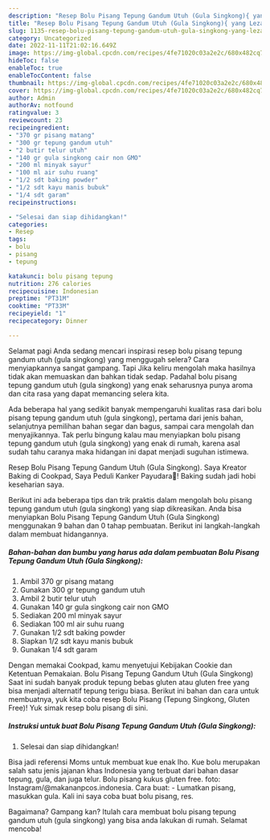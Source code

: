 ```yaml
---
description: "Resep Bolu Pisang Tepung Gandum Utuh (Gula Singkong){ yang Lezat Sekali,  Menu Buat lebaran"
title: "Resep Bolu Pisang Tepung Gandum Utuh (Gula Singkong){ yang Lezat Sekali,  Menu Buat lebaran"
slug: 1135-resep-bolu-pisang-tepung-gandum-utuh-gula-singkong-yang-lezat-sekali-menu-buat-lebaran
category: Uncategorized
date: 2022-11-11T21:02:16.649Z
image: https://img-global.cpcdn.com/recipes/4fe71020c03a2e2c/680x482cq70/bolu-pisang-tepung-gandum-utuh-gula-singkong-foto-resep-utama.jpg
hideToc: false
enableToc: true
enableTocContent: false
thumbnail: https://img-global.cpcdn.com/recipes/4fe71020c03a2e2c/680x482cq70/bolu-pisang-tepung-gandum-utuh-gula-singkong-foto-resep-utama.jpg
cover: https://img-global.cpcdn.com/recipes/4fe71020c03a2e2c/680x482cq70/bolu-pisang-tepung-gandum-utuh-gula-singkong-foto-resep-utama.jpg
author: Admin
authorAv: notfound
ratingvalue: 3
reviewcount: 23
recipeingredient:
- "370 gr pisang matang"
- "300 gr tepung gandum utuh"
- "2 butir telur utuh"
- "140 gr gula singkong cair non GMO"
- "200 ml minyak sayur"
- "100 ml air suhu ruang"
- "1/2 sdt baking powder"
- "1/2 sdt kayu manis bubuk"
- "1/4 sdt garam"
recipeinstructions:

- "Selesai dan siap dihidangkan!"
categories:
- Resep
tags:
- bolu
- pisang
- tepung

katakunci: bolu pisang tepung 
nutrition: 276 calories
recipecuisine: Indonesian
preptime: "PT31M"
cooktime: "PT33M"
recipeyield: "1"
recipecategory: Dinner

---
```



Selamat pagi Anda sedang mencari inspirasi resep bolu pisang tepung gandum utuh (gula singkong) yang menggugah selera? Cara menyiapkannya sangat gampang. Tapi Jika keliru mengolah maka hasilnya tidak akan memuaskan dan bahkan tidak sedap. Padahal bolu pisang tepung gandum utuh (gula singkong) yang enak seharusnya punya aroma dan cita rasa yang dapat memancing selera kita.


Ada beberapa hal yang sedikit banyak mempengaruhi kualitas rasa dari bolu pisang tepung gandum utuh (gula singkong), pertama dari jenis bahan, selanjutnya pemilihan bahan segar dan bagus, sampai cara mengolah dan menyajikannya. Tak perlu bingung kalau mau menyiapkan bolu pisang tepung gandum utuh (gula singkong) yang enak di rumah, karena asal sudah tahu caranya maka hidangan ini dapat menjadi suguhan istimewa.

Resep Bolu Pisang Tepung Gandum Utuh (Gula Singkong). Saya Kreator Baking di Cookpad, Saya Peduli Kanker Payudara💪! Baking sudah jadi hobi keseharian saya.


Berikut ini ada beberapa tips dan trik praktis dalam mengolah bolu pisang tepung gandum utuh (gula singkong) yang siap dikreasikan. Anda bisa menyiapkan Bolu Pisang Tepung Gandum Utuh (Gula Singkong) menggunakan 9 bahan dan 0 tahap pembuatan. Berikut ini langkah-langkah dalam membuat hidangannya.

<!--inarticleads1-->

##### Bahan-bahan dan bumbu yang harus ada dalam pembuatan Bolu Pisang Tepung Gandum Utuh (Gula Singkong):

1. Ambil 370 gr pisang matang
1. Gunakan 300 gr tepung gandum utuh
1. Ambil 2 butir telur utuh
1. Gunakan 140 gr gula singkong cair non GMO
1. Sediakan 200 ml minyak sayur
1. Sediakan 100 ml air suhu ruang
1. Gunakan 1/2 sdt baking powder
1. Siapkan 1/2 sdt kayu manis bubuk
1. Gunakan 1/4 sdt garam


Dengan memakai Cookpad, kamu menyetujui Kebijakan Cookie dan Ketentuan Pemakaian. Bolu Pisang Tepung Gandum Utuh (Gula Singkong) Saat ini sudah banyak produk tepung bebas gluten atau gluten free yang bisa menjadi alternatif tepung terigu biasa. Berikut ini bahan dan cara untuk membuatnya, yuk kita coba resep Bolu Pisang (Tepung Singkong, Gluten Free)! Yuk simak resep bolu pisang di sini. 

<!--inarticleads2-->

##### Instruksi untuk buat Bolu Pisang Tepung Gandum Utuh (Gula Singkong):


1. Selesai dan siap dihidangkan!

Bisa jadi referensi Moms untuk membuat kue enak lho. Kue bolu merupakan salah satu jenis jajanan khas Indonesia yang terbuat dari bahan dasar tepung, gula, dan juga telur. Bolu pisang kukus gluten free. foto: Instagram/@makananpcos.indonesia. Cara buat: - Lumatkan pisang, masukkan gula. Kali ini saya coba buat bolu pisang, res. 

Bagaimana? Gampang kan? Itulah cara membuat bolu pisang tepung gandum utuh (gula singkong) yang bisa anda lakukan di rumah. Selamat mencoba!
